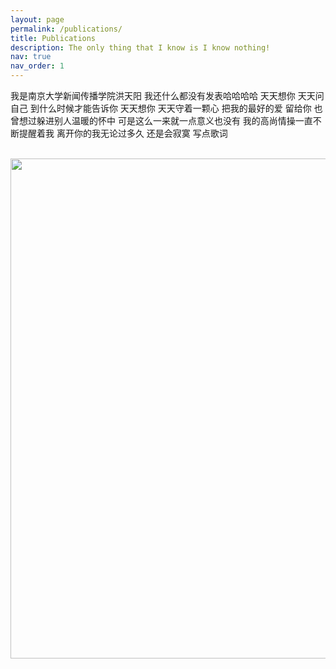 ```yaml
---
layout: page
permalink: /publications/
title: Publications
description: The only thing that I know is I know nothing!
nav: true
nav_order: 1
---
```



我是南京大学新闻传播学院洪天阳
我还什么都没有发表哈哈哈哈
天天想你 天天问自己 到什么时候才能告诉你 天天想你 天天守着一颗心 把我的最好的爱 留给你
也曾想过躲进别人温暖的怀中
可是这么一来就一点意义也没有
我的高尚情操一直不断提醒着我
离开你的我无论过多久 还是会寂寞
写点歌词

<br>
<a href="https://github.com/SocratesClub/SocratesClub.github.io/edit/master/_pages/publications.md">
  <img src="https://user-images.githubusercontent.com/543384/192227995-fdb3a693-2f68-4dc4-b9bd-06053066322f.png" width = "800" align="middle" />
</a>
<br>
